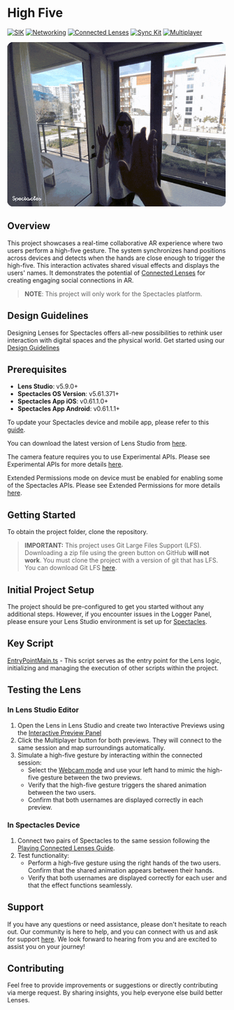 # High Five

[![SIK](https://img.shields.io/badge/SIK-Light%20Gray?color=D3D3D3)](https://developers.snap.com/spectacles/spectacles-frameworks/spectacles-interaction-kit/features/overview?) [![Networking](https://img.shields.io/badge/Networking-Light%20Gray?color=D3D3D3)](https://developers.snap.com/spectacles/about-spectacles-features/connected-lenses/overview?) [![Connected Lenses](https://img.shields.io/badge/Connected%20Lenses-Light%20Gray?color=D3D3D3)](https://developers.snap.com/spectacles/about-spectacles-features/connected-lenses/overview?) [![Sync Kit](https://img.shields.io/badge/Sync%20Kit-Light%20Gray?color=D3D3D3)](https://developers.snap.com/spectacles/spectacles-frameworks/spectacles-interaction-kit/features/overview?) [![Multiplayer](https://img.shields.io/badge/Multiplayer-Light%20Gray?color=D3D3D3)](https://developers.snap.com/lens-studio/features/lens-cloud/lens-cloud-overview?)

<img src="./README-ref/sample-list-high-five-rounded-edges.gif" alt="high-five" width="500" />

## Overview

This project showcases a real-time collaborative AR experience where two users perform a high-five gesture. The system synchronizes hand positions across devices and detects when the hands are close enough to trigger the high-five. This interaction activates shared visual effects and displays the users' names. It demonstrates the potential of [Connected Lenses](https://developers.snap.com/spectacles/about-spectacles-features/connected-lenses/overview) for creating engaging social connections in AR.

> **NOTE**:
> This project will only work for the Spectacles platform.

## Design Guidelines

Designing Lenses for Spectacles offers all-new possibilities to rethink user interaction with digital spaces and the physical world.
Get started using our [Design Guidelines](https://developers.snap.com/spectacles/best-practices/design-for-spectacles/introduction-to-spatial-design)

## Prerequisites

- **Lens Studio**: v5.9.0+
- **Spectacles OS Version**: v5.61.371+
- **Spectacles App iOS**: v0.61.1.0+
- **Spectacles App Android**: v0.61.1.1+

To update your Spectacles device and mobile app, please refer to this [guide](https://support.spectacles.com/hc/en-us/articles/30214953982740-Updating).

You can download the latest version of Lens Studio from [here](https://ar.snap.com/download?lang=en-US).

The camera feature requires you to use Experimental APIs. Please see Experimental APIs for more details [here](https://developers.snap.com/spectacles/about-spectacles-features/apis/experimental-apis).

Extended Permissions mode on device must be enabled for enabling some of the Spectacles APIs. Please see Extended Permissions for more details [here](https://developers.snap.com/spectacles/permission-privacy/extended-permissions).

## Getting Started

To obtain the project folder, clone the repository.

> **IMPORTANT:**
> This project uses Git Large Files Support (LFS). Downloading a zip file using the green button on GitHub **will not work**. You must clone the project with a version of git that has LFS.
> You can download Git LFS [here](https://git-lfs.github.com/).

## Initial Project Setup

The project should be pre-configured to get you started without any additional steps. However, if you encounter issues in the Logger Panel, please ensure your Lens Studio environment is set up for [Spectacles](https://developers.snap.com/spectacles/get-started/start-buiding/preview-panel).

## Key Script

[EntryPointMain.ts](./Assets/HighFive/Scripts/EntryPointMain/EntryPointMain.ts) - This script serves as the entry point for the Lens logic, initializing and managing the execution of other scripts within the project.

## Testing the Lens

### In Lens Studio Editor

1. Open the Lens in Lens Studio and create two Interactive Previews using the [Interactive Preview Panel](https://developers.snap.com/lens-studio/lens-studio-workflow/previewing-your-lens#interactive-preview)
2. Click the Multiplayer button for both previews. They will connect to the same session and map surroundings automatically.
3. Simulate a high-five gesture by interacting within the connected session:
   - Select the [Webcam mode](https://developers.snap.com/lens-studio/lens-studio-workflow/previewing-your-lens#webcam-mode) and use your left hand to mimic the high-five gesture between the two previews.
   - Verify that the high-five gesture triggers the shared animation between the two users.
   - Confirm that both usernames are displayed correctly in each preview.

### In Spectacles Device

1. Connect two pairs of Spectacles to the same session following the [Playing Connected Lenses Guide](https://developers.snap.com/spectacles/about-spectacles-features/connected-lenses/overview#playing-connected-lenses-on-spectacles).
2. Test functionality:
   - Perform a high-five gesture using the right hands of the two users. Confirm that the shared animation appears between their hands.
   - Verify that both usernames are displayed correctly for each user and that the effect functions seamlessly.

## Support

If you have any questions or need assistance, please don't hesitate to reach out. Our community is here to help, and you can connect with us and ask for support [here](https://www.reddit.com/r/Spectacles/). We look forward to hearing from you and are excited to assist you on your journey!

## Contributing

Feel free to provide improvements or suggestions or directly contributing via merge request. By sharing insights, you help everyone else build better Lenses.